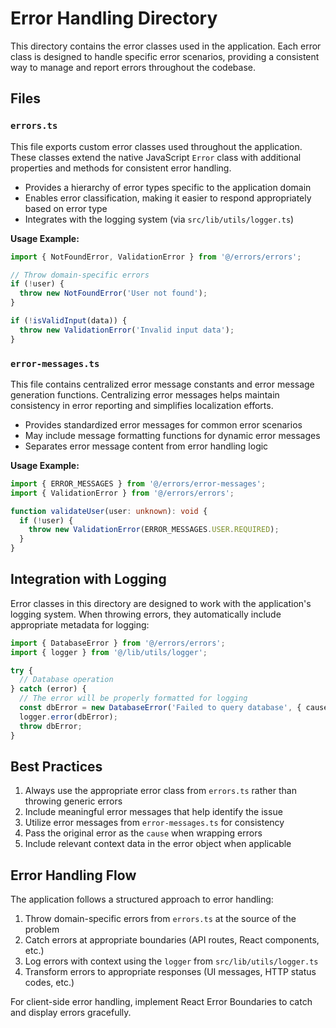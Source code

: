 # Error Handling Directory

This directory contains the error classes used in the application. Each error class is designed to handle specific error scenarios, providing a consistent way to manage and report errors throughout the codebase.

## Files

### `errors.ts`

This file exports custom error classes used throughout the application. These classes extend the native JavaScript `Error` class with additional properties and methods for consistent error handling.

- Provides a hierarchy of error types specific to the application domain
- Enables error classification, making it easier to respond appropriately based on error type
- Integrates with the logging system (via `src/lib/utils/logger.ts`)

**Usage Example:**
```typescript
import { NotFoundError, ValidationError } from '@/errors/errors';

// Throw domain-specific errors
if (!user) {
  throw new NotFoundError('User not found');
}

if (!isValidInput(data)) {
  throw new ValidationError('Invalid input data');
}
```

### `error-messages.ts`

This file contains centralized error message constants and error message generation functions. Centralizing error messages helps maintain consistency in error reporting and simplifies localization efforts.

- Provides standardized error messages for common error scenarios
- May include message formatting functions for dynamic error messages
- Separates error message content from error handling logic

**Usage Example:**
```typescript
import { ERROR_MESSAGES } from '@/errors/error-messages';
import { ValidationError } from '@/errors/errors';

function validateUser(user: unknown): void {
  if (!user) {
    throw new ValidationError(ERROR_MESSAGES.USER.REQUIRED);
  }
}
```

## Integration with Logging

Error classes in this directory are designed to work with the application's logging system. When throwing errors, they automatically include appropriate metadata for logging:

```typescript
import { DatabaseError } from '@/errors/errors';
import { logger } from '@/lib/utils/logger';

try {
  // Database operation
} catch (error) {
  // The error will be properly formatted for logging
  const dbError = new DatabaseError('Failed to query database', { cause: error });
  logger.error(dbError);
  throw dbError;
}
```

## Best Practices

1. Always use the appropriate error class from `errors.ts` rather than throwing generic errors
2. Include meaningful error messages that help identify the issue
3. Utilize error messages from `error-messages.ts` for consistency
4. Pass the original error as the `cause` when wrapping errors
5. Include relevant context data in the error object when applicable

## Error Handling Flow

The application follows a structured approach to error handling:

1. Throw domain-specific errors from `errors.ts` at the source of the problem
2. Catch errors at appropriate boundaries (API routes, React components, etc.)
3. Log errors with context using the `logger` from `src/lib/utils/logger.ts`
4. Transform errors to appropriate responses (UI messages, HTTP status codes, etc.)

For client-side error handling, implement React Error Boundaries to catch and display errors gracefully.
